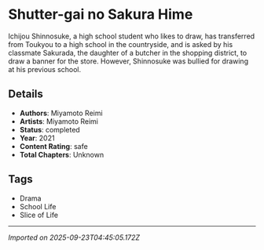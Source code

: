# Shutter-gai no Sakura Hime

Ichijou Shinnosuke, a high school student who likes to draw, has transferred from Toukyou to a high school in the countryside, and is asked by his classmate Sakurada, the daughter of a butcher in the shopping district, to draw a banner for the store. However, Shinnosuke was bullied for drawing at his previous school.

## Details
- **Authors**: Miyamoto Reimi
- **Artists**: Miyamoto Reimi
- **Status**: completed
- **Year**: 2021
- **Content Rating**: safe
- **Total Chapters**: Unknown

## Tags
- Drama
- School Life
- Slice of Life

---
*Imported on 2025-09-23T04:45:05.172Z*
